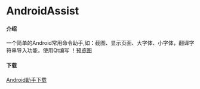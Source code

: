 # AndroidAssist

#### 介绍
一个简单的Android常用命令助手,如：截图、显示页面、大字体、小字体，翻译字符串导入功能，使用Qt编写
！[预览图](https://github.com/qianmang2/AndroidAssist/tree/master/screenshot)


#### 下载
[Android助手下载](https://gitee.com/alex0506/android-assist/tree/master/release/AndroidAssist.rar 'Android助手下载')
